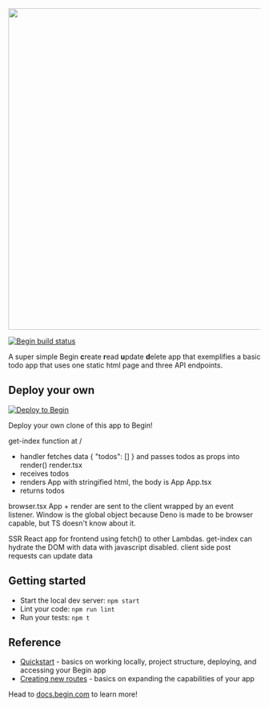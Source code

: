 <img src="https://static.begin.app/node-crud/readme-banner.png" width="641">

[![Begin build status](https://buildstatus.begin.app/invent-jf9/status.svg)](https://begin.com)

A super simple Begin **c**reate **r**ead **u**pdate **d**elete app that exemplifies a basic todo app that uses one static html page and three API endpoints.

## Deploy your own

[![Deploy to Begin](https://static.begin.com/deploy-to-begin.svg)](https://begin.com/apps/create?template=https://github.com/begin-examples/node-crud)

Deploy your own clone of this app to Begin!

get-index function at / 
 - handler fetches data { "todos": [] } and passes todos as props into render()
render.tsx 
 - receives todos
 - renders App with stringified html, the body is App
 App.tsx
 - returns todos

browser.tsx 
 App + render are sent to the client wrapped by an event listener. Window is the global object because Deno is made to be browser capable, but TS doesn't know about it. 



SSR React app for frontend using fetch() to other Lambdas. 
get-index can hydrate the DOM with data with javascript disabled.
client side post requests can update data 


## Getting started

- Start the local dev server: `npm start`
- Lint your code: `npm run lint`
- Run your tests: `npm t`

## Reference

- [Quickstart](https://docs.begin.com/en/guides/quickstart/) - basics on working locally, project structure, deploying, and accessing your Begin app
- [Creating new routes](https://docs.begin.com/en/functions/creating-new-functions) - basics on expanding the capabilities of your app

Head to [docs.begin.com](https://docs.begin.com/) to learn more!
